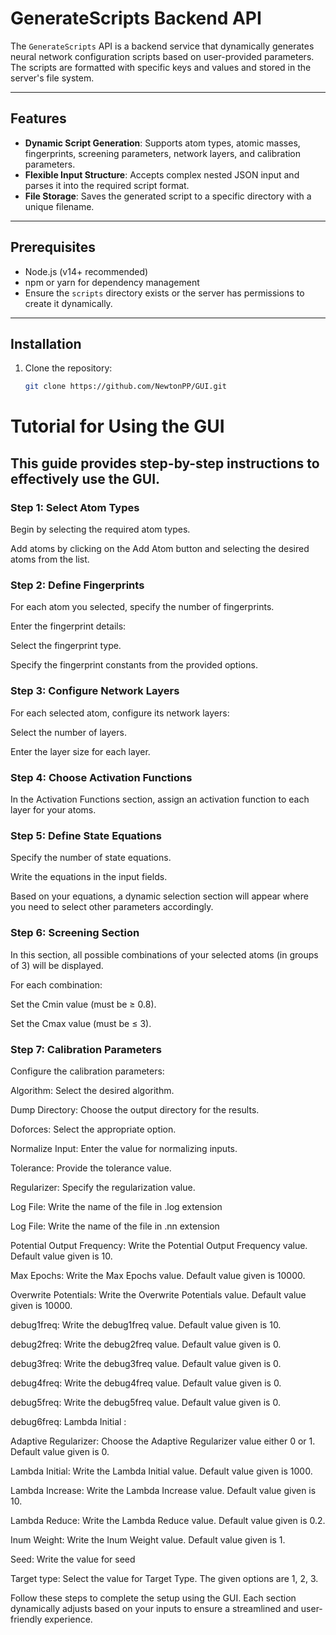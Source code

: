 # GenerateScripts Backend API

The `GenerateScripts` API is a backend service that dynamically generates neural network configuration scripts based on user-provided parameters. The scripts are formatted with specific keys and values and stored in the server's file system.

---

## Features

- **Dynamic Script Generation**: Supports atom types, atomic masses, fingerprints, screening parameters, network layers, and calibration parameters.
- **Flexible Input Structure**: Accepts complex nested JSON input and parses it into the required script format.
- **File Storage**: Saves the generated script to a specific directory with a unique filename.

---

## Prerequisites

- Node.js (v14+ recommended)
- npm or yarn for dependency management
- Ensure the `scripts` directory exists or the server has permissions to create it dynamically.

---

## Installation

1. Clone the repository:
   ```bash
   git clone https://github.com/NewtonPP/GUI.git


# Tutorial for Using the GUI

## This guide provides step-by-step instructions to effectively use the GUI.

### Step 1: Select Atom Types

Begin by selecting the required atom types.

Add atoms by clicking on the Add Atom button and selecting the desired atoms from the list.

### Step 2: Define Fingerprints

For each atom you selected, specify the number of fingerprints.

Enter the fingerprint details:

Select the fingerprint type.

Specify the fingerprint constants from the provided options.

### Step 3: Configure Network Layers

For each selected atom, configure its network layers:

Select the number of layers.

Enter the layer size for each layer.

### Step 4: Choose Activation Functions

In the Activation Functions section, assign an activation function to each layer for your atoms.

### Step 5: Define State Equations

Specify the number of state equations.

Write the equations in the input fields.

Based on your equations, a dynamic selection section will appear where you need to select other parameters accordingly.

### Step 6: Screening Section

In this section, all possible combinations of your selected atoms (in groups of 3) will be displayed.

For each combination:

Set the Cmin value (must be ≥ 0.8).

Set the Cmax value (must be ≤ 3).

### Step 7: Calibration Parameters

Configure the calibration parameters:

Algorithm: Select the desired algorithm.

Dump Directory: Choose the output directory for the results.

Doforces: Select the appropriate option.

Normalize Input: Enter the value for normalizing inputs.

Tolerance: Provide the tolerance value.

Regularizer: Specify the regularization value.

Log File: Write the name of the file in .log extension

Log File: Write the name of the file in .nn extension

Potential Output Frequency: Write the Potential Output Frequency value. Default value given is 10.

Max Epochs: Write the Max Epochs value. Default value given is 10000.

Overwrite Potentials: Write the Overwrite Potentials value. Default value given is 10000.

debug1freq: Write the debug1freq value. Default value given is 10.

debug2freq: Write the debug2freq value. Default value given is 0.

debug3freq: Write the debug3freq value. Default value given is 0.

debug4freq: Write the debug4freq value. Default value given is 0.

debug5freq: Write the debug5freq value. Default value given is 0.

debug6freq: Lambda Initial :

Adaptive Regularizer: Choose the Adaptive Regularizer value either 0 or 1. Default value given is 0.

Lambda Initial: Write the Lambda Initial value. Default value given is 1000.

Lambda Increase: Write the Lambda Increase value. Default value given is 10.

Lambda Reduce: Write the Lambda Reduce value. Default value given is 0.2.

Inum Weight: Write the Inum Weight value. Default value given is 1.

Seed: Write the value for seed

Target type: Select the value for Target Type. The given options are 1, 2, 3.

Follow these steps to complete the setup using the GUI. Each section dynamically adjusts based on your inputs to ensure a streamlined and user-friendly experience.


